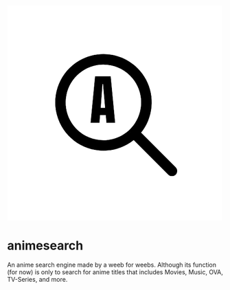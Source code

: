 ![Animesearch](./logo.png)

# animesearch
An anime search engine made by a weeb for weebs. Although its function (for now) is only to search for anime titles that includes Movies, Music, OVA, TV-Series, and more.